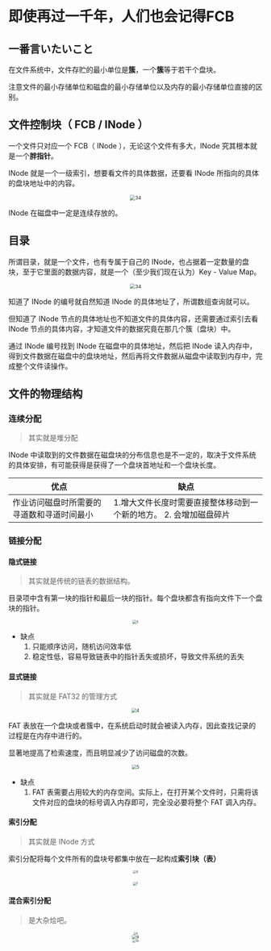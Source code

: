 # 即使再过一千年，人们也会记得FCB

## 一番言いたいこと

在文件系统中，文件存贮的最小单位是**簇**，一个**簇**等于若干个盘块。

注意文件的最小存储单位和磁盘的最小存储单位以及内存的最小存储单位直接的区别。

## 文件控制块（ FCB / INode ）

一个文件只对应一个 FCB（ INode ），无论这个文件有多大，INode 究其根本就是一个**胖指针**。

INode 就是一个一级索引，想要看文件的具体数据，还要看 INode 所指向的具体的盘块地址中的内容。

<div align="center">
  <img src="./media_10/1.png" alt="34" style="zoom:67%;"/>
</div>

INode 在磁盘中一定是连续存放的。

## 目录

所谓目录，就是一个文件，也有专属于自己的 INode，也占据着一定数量的盘块，至于它里面的数据内容，就是一个（至少我们现在认为）Key - Value Map。

<div align="center">
  <img src="./media_10/2.png" alt="34" style="zoom:67%;"/>
</div>

知道了 INode 的编号就自然知道 INode 的具体地址了，所谓数组查询就可以。

但知道了 INode 节点的具体地址也不知道文件的具体内容，还需要通过索引去看 INode 节点的具体内容，才知道文件的数据究竟在那几个簇（盘块）中。

通过 INode 编号找到 INode 在磁盘中的具体地址，然后把 INode 读入内存中，得到文件数据在磁盘中的盘块地址，然后再将文件数据从磁盘中读取到内存中，完成整个文件读操作。

## 文件的物理结构

### 连续分配

> 其实就是堆分配

INode 中读取到的文件数据在磁盘块的分布信息也是不一定的，取决于文件系统的具体安排，有可能获得是获得了一个盘块首地址和一个盘块长度。

| 优点                                       | 缺点                                                               |
| ------------------------------------------ | ------------------------------------------------------------------ |
| 作业访问磁盘时所需要的寻道数和寻道时间最小 | 1.增大文件长度时需要直接整体移动到一个新的地方。 2. 会增加磁盘碎片 |

### 链接分配

#### 隐式链接

> 其实就是传统的链表的数据结构。

目录项中含有第一块的指针和最后一块的指针。每个盘块都含有指向文件下一个盘块的指针。

<div align="center">
  <img src="./media_10/3.png" alt="3" style="zoom:45%;"/>
</div>

- 缺点
  1. 只能顺序访问，随机访问效率低
  2. 稳定性低，容易导致链表中的指针丢失或损坏，导致文件系统的丢失

#### 显式链接

> 其实就是 FAT32 的管理方式

<div align="center">
  <img src="./media_10/4.png" alt="4" style="zoom:60%;"/>
</div>

FAT 表放在一个盘块或者簇中，在系统启动时就会被读入内存，因此查找记录的过程是在内存中进行的。

显著地提高了检索速度，而且明显减少了访问磁盘的次数。

<div align="center">
  <img src="./media_10/5.png" alt="5" style="zoom:60%;"/>
</div>

- 缺点
  1. FAT 表需要占用较大的内存空间。实际上，在打开某个文件时，只需将该文件对应的盘块的标号调入内存即可，完全没必要将整个 FAT 调入内存。

#### 索引分配

> 其实就是 INode 方式

索引分配将每个文件所有的盘块号都集中放在一起构成**索引块（表）**

<div align="center">
  <img src="./media_10/6.png" alt="6" style="zoom:40%;"/>
</div>

<br/>

<div align="center">
  <img src="./media_10/7.png" alt="7" style="zoom:40%;"/>
</div>

#### 混合索引分配

> 是大杂烩吧。

<div align="center">
  <img src="./media_10/8.png" alt="8" style="zoom:36%;"/>
</div>

<div align="center">
  <img src="./media_10/9.png" alt="9" style="zoom:54%;"/>
</div>

<div align="center">
  <img src="./media_10/10.png" alt="10" style="zoom:40%;"/>
</div>
